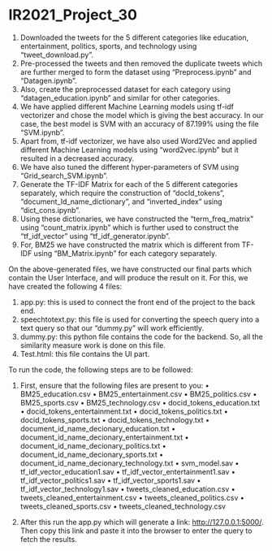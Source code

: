# IR2021_Project_30

1.	Downloaded the tweets for the 5 different categories like education, entertainment, politics, sports, and technology using “tweet_download.py”.
2.	Pre-processed the tweets and then removed the duplicate tweets which are further merged to form the dataset using “Preprocess.ipynb” and “Datagen.ipynb”.
3.	Also, create the preprocessed dataset for each category using “datagen_education.ipynb” and similar for other categories.
4.	We have applied different Machine Learning models using tf-idf vectorizer and chose the model which is giving the best accuracy. In our case, the best model is SVM with an accuracy of 87.199% using the file “SVM.ipynb”.
5.	Apart from, tf-idf vectorizer, we have also used Word2Vec and applied different Machine Learning models using “word2vec.ipynb” but it resulted in a decreased accuracy.
6.	We have also tuned the different hyper-parameters of SVM using “Grid_search_SVM.ipynb”.
7.	Generate the TF-IDF Matrix for each of the 5 different categories separately, which require the construction of “docId_tokens”, “document_Id_name_dictionary”, and “inverted_index” using “dict_cons.ipynb”.
8.	Using these dictionaries, we have constructed the “term_freq_matrix” using “count_matrix.ipynb” which is further used to construct the “tf_idf_vector” using “tf_idf_generator.ipynb”.
9.	For, BM25 we have constructed the matrix which is different from TF-IDF using “BM_Matrix.ipynb” for each category separately.

On the above-generated files, we have constructed our final parts which contain the User Interface, and will produce the result on it. For this, we have created the following 4 files:
1.	app.py: this is used to connect the front end of the project to the back end.
2.	speechtotext.py:  this file is used for converting the speech query into a text query so that our “dummy.py” will work efficiently.
3.	dummy.py: this python file contains the code for the backend. So, all the similarity measure work is done on this file.
4.	Test.html: this file contains the UI part.

To run the code, the following steps are to be followed:
1.	First, ensure that the following files are present to you:
    •	BM25_education.csv
    •	BM25_entertainment.csv
    •	BM25_politics.csv
    •	BM25_sports.csv
    •	BM25_technology.csv
    •	docid_tokens_education.txt
    •	docid_tokens_entertainment.txt
    •	docid_tokens_politics.txt
    •	docid_tokens_sports.txt
    •	docid_tokens_technology.txt
    •	document_id_name_decionary_education.txt
    •	document_id_name_decionary_entertainment.txt
    •	document_id_name_decionary_politics.txt
    •	document_id_name_decionary_sports.txt
    •	document_id_name_decionary_technology.txt
    •	svm_model.sav
    •	tf_idf_vector_education1.sav
    •	tf_idf_vector_entertainment1.sav
    •	tf_idf_vector_politics1.sav
    •	tf_idf_vector_sports1.sav
    •	tf_idf_vector_technology1.sav
    •	tweets_cleaned_education.csv
    •	tweets_cleaned_entertainment.csv
    •	tweets_cleaned_politics.csv
    •	tweets_cleaned_sports.csv
    •	tweets_cleaned_technology.csv

2.	After this run the app.py which will generate a link: http://127.0.0.1:5000/. Then copy this link and paste it into the browser to enter the query to fetch the results.
